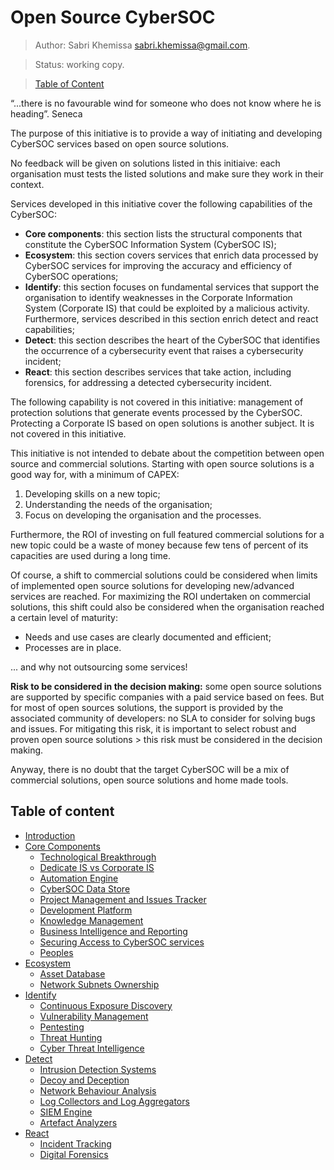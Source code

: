 # Open Source CyberSOC
>Author: Sabri Khemissa sabri.khemissa@gmail.com.

>Status: working copy.

>[Table of Content](https://github.com/skhemissa/Open-Source-CyberSOC#table-of-content)

“...there is no favourable wind for someone who does not know where he is heading”. Seneca

The purpose of this initiative is to provide a way of initiating and developing CyberSOC services based on open source solutions.

No feedback will be given on solutions listed in this initiaive: each organisation must tests the listed solutions and make sure they work in their context.

Services developed in this initiative cover the following capabilities of the CyberSOC:
- **Core components**: this section lists the structural components that constitute the CyberSOC Information System (CyberSOC IS);
- **Ecosystem**: this section covers services that enrich data processed by CyberSOC services for improving the accuracy and efficiency of CyberSOC operations;
- **Identify**: this section focuses on fundamental services that support the organisation to identify weaknesses in the Corporate Information System (Corporate IS) that could be exploited by a malicious activity. Furthermore, services described in this section enrich detect and react capabilities;
- **Detect**: this section describes the heart of the CyberSOC that identifies the occurrence of a cybersecurity event that raises a cybersecurity incident;
- **React**: this section describes services that take action, including forensics, for addressing a detected cybersecurity incident.

The following capability is not covered in this initiative: management of protection solutions that generate events processed by the CyberSOC. Protecting a Corporate IS based on open solutions is another subject. It is not covered in this initiative.

This initiative is not intended to debate about the competition between open source and commercial solutions. Starting with open source solutions is a good way for, with a minimum of CAPEX: 
1. Developing skills on a new topic;
2. Understanding the needs of the organisation;
3. Focus on developing the organisation and the processes.

Furthermore, the ROI of investing on full featured commercial solutions for a new topic could be a waste of money because few tens of percent of its capacities are used during a long time.

Of course, a shift to commercial solutions could be considered when limits of implemented open source solutions for developing new/advanced services are reached. For maximizing the ROI undertaken on commercial solutions, this shift could also be considered when the organisation reached a certain level of maturity:
- Needs and use cases are clearly documented and efficient;
- Processes are in place.

... and why not outsourcing some services!

**Risk to be considered in the decision making:** some open source solutions are supported by specific companies with a paid service based on fees. But for most of open sources solutions, the support is provided by the associated community of developers: no SLA to consider for solving bugs and issues. For mitigating this risk, it is important to select robust and proven open source solutions > this risk must be considered in the decision making.

Anyway, there is no doubt that the target CyberSOC will be a mix of commercial solutions, open source solutions and home made tools.

## Table of content
* [Introduction](https://github.com/skhemissa/Open-Source-CyberSOC/blob/main/README.md)
* [Core Components](https://github.com/skhemissa/Open-Source-CyberSOC/blob/main/01_Core_Components.md)
  * [Technological Breakthrough](https://github.com/skhemissa/Open-Source-CyberSOC/blob/main/01_Core_Components.md#technological-breakthrough)
  * [Dedicate IS vs Corporate IS](https://github.com/skhemissa/Open-Source-CyberSOC/blob/main/01_Core_Components.md#dedicate-is-vs-corporate-is)
  * [Automation Engine](https://github.com/skhemissa/Open-Source-CyberSOC/blob/main/01_Core_Components.md#automation-engine)
  * [CyberSOC Data Store](https://github.com/skhemissa/Open-Source-CyberSOC/blob/main/01_Core_Components.md#cybersoc-data-store)
  * [Project Management and Issues Tracker](https://github.com/skhemissa/Open-Source-CyberSOC/blob/main/01_Core_Components.md#project-management-and-issues-tracker)
  * [Development Platform](https://github.com/skhemissa/Open-Source-CyberSOC/blob/main/01_Core_Components.md#development-platform)
  * [Knowledge Management](https://github.com/skhemissa/Open-Source-CyberSOC/blob/main/01_Core_Components.md#knowledge-management)
  * [Business Intelligence and Reporting](https://github.com/skhemissa/Open-Source-CyberSOC/blob/main/01_Core_Components.md#business-intelligence-and-reporting)
  * [Securing Access to CyberSOC services](https://github.com/skhemissa/Open-Source-CyberSOC/blob/main/01_Core_Components.md#securing-access-to-cybersoc-services)
  * [Peoples](https://github.com/skhemissa/Open-Source-CyberSOC/blob/main/01_Core_Components.md#peoples)
* [Ecosystem](https://github.com/skhemissa/Open-Source-CyberSOC/blob/main/02_Ecosystem.md)
  * [Asset Database](https://github.com/skhemissa/Open-Source-CyberSOC/blob/main/02_Ecosystem.md#asset-database)
  * [Network Subnets Ownership](https://github.com/skhemissa/Open-Source-CyberSOC/blob/main/02_Ecosystem.md#network-subnets-ownership)
* [Identify](https://github.com/skhemissa/Open-Source-CyberSOC/blob/main/03_Identify.md)
  * [Continuous Exposure Discovery](https://github.com/skhemissa/Open-Source-CyberSOC/blob/main/03_Identify.md#continuous-exposure-discovery)
  * [Vulnerability Management](https://github.com/skhemissa/Open-Source-CyberSOC/blob/main/03_Identify.md#vulnerability-management)
  * [Pentesting](https://github.com/skhemissa/Open-Source-CyberSOC/blob/main/03_Identify.md#pentesting)
  * [Threat Hunting](https://github.com/skhemissa/Open-Source-CyberSOC/blob/main/03_Identify.md#threat-hunting)
  * [Cyber Threat Intelligence](https://github.com/skhemissa/Open-Source-CyberSOC/blob/main/03_Identify.md#cyber-threat-intelligence)
* [Detect](https://github.com/skhemissa/Open-Source-CyberSOC/blob/main/04_Detect.md)
  * [Intrusion Detection Systems](https://github.com/skhemissa/Open-Source-CyberSOC/blob/main/04_Detect.md#intrusion-detection-systems)
  * [Decoy and Deception](https://github.com/skhemissa/Open-Source-CyberSOC/blob/main/04_Detect.md#decoy-and-deception)
  * [Network Behaviour Analysis](https://github.com/skhemissa/Open-Source-CyberSOC/blob/main/04_Detect.md#network-behaviour-analysis)
  * [Log Collectors and Log Aggregators](https://github.com/skhemissa/Open-Source-CyberSOC/blob/main/04_Detect.md#log-collectors-and-log-aggregators)
  * [SIEM Engine](https://github.com/skhemissa/Open-Source-CyberSOC/blob/main/04_Detect.md#siem-engine)
  * [Artefact Analyzers](https://github.com/skhemissa/Open-Source-CyberSOC/blob/main/04_Detect.md#artefacts-analyzers)
* [React](https://github.com/skhemissa/Open-Source-CyberSOC/blob/main/05_React.md)
  * [Incident Tracking](https://github.com/skhemissa/Open-Source-CyberSOC/blob/main/05_React.md#incident-tracking)
  * [Digital Forensics](https://github.com/skhemissa/Open-Source-CyberSOC/blob/main/05_React.md#digital-forensics)
